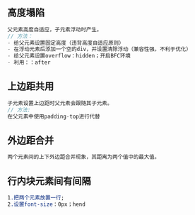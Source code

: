 ## 高度塌陷

```js
父元素高度自适应，子元素浮动时产生。
// 方法：
- 给父元素设置固定高度（违背高度自适应原则）
- 在浮动元素后添加一个空的div，并设置清除浮动（兼容性强，不利于优化）
- 给父元素设置overflow：hidden；开启BFC环境
- 利用：：after
```

## 上边距共用

```js
子元素设置上边距时父元素会跟随其子元素。
// 方法:
在父元素中使用padding-top进行代替
```

## 外边距合并

```css
两个元素间的上下外边距合并现象，其距离为两个值中的最大值。
```

## 行内块元素间有间隔

```css
1.把两个元素放置一行;
2.设置font-size：0px；hend
```
